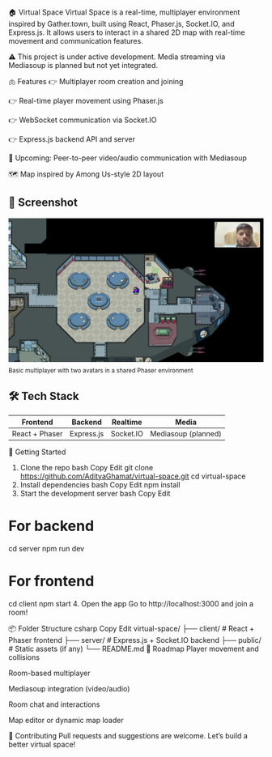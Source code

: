 🏠 Virtual Space
Virtual Space is a real-time, multiplayer environment inspired by Gather.town, built using React, Phaser.js, Socket.IO, and Express.js. It allows users to interact in a shared 2D map with real-time movement and communication features.

⚠️ This project is under active development. Media streaming via Mediasoup is planned but not yet integrated.

🫁 Features
👉 Multiplayer room creation and joining

👉 Real-time player movement using Phaser.js

👉 WebSocket communication via Socket.IO

👉 Express.js backend API and server

🚧 Upcoming: Peer-to-peer video/audio communication with Mediasoup

🗺️ Map inspired by Among Us-style 2D layout

## 📸 Screenshot

![Virtual Space Screenshot](./public/screenshot.png)  
<sub>Basic multiplayer with two avatars in a shared Phaser environment</sub>

## 🛠 Tech Stack

| Frontend       | Backend    | Realtime  | Media               |
| -------------- | ---------- | --------- | ------------------- |
| React + Phaser | Express.js | Socket.IO | Mediasoup (planned) |

🏁 Getting Started

1. Clone the repo
   bash
   Copy
   Edit
   git clone https://github.com/AdityaGhamat/virtual-space.git
   cd virtual-space
2. Install dependencies
   bash
   Copy
   Edit
   npm install
3. Start the development server
   bash
   Copy
   Edit

# For backend

cd server
npm run dev

# For frontend

cd client
npm start 4. Open the app
Go to http://localhost:3000 and join a room!

📦 Folder Structure
csharp
Copy
Edit
virtual-space/
├── client/ # React + Phaser frontend
├── server/ # Express.js + Socket.IO backend
├── public/ # Static assets (if any)
└── README.md
🎯 Roadmap
Player movement and collisions

Room-based multiplayer

Mediasoup integration (video/audio)

Room chat and interactions

Map editor or dynamic map loader

🤝 Contributing
Pull requests and suggestions are welcome. Let’s build a better virtual space!
